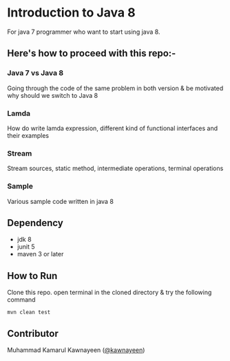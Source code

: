 Introduction to Java 8
======================

For java 7 programmer who want to start using java 8. 

Here's how to proceed with this repo:-
-------------------------------------
### Java 7 vs Java 8

Going through the code of the same problem in both version & be motivated why should we switch to Java 8

### Lamda

How do write lamda expression, different kind of functional interfaces and their examples

### Stream

Stream sources, static method, intermediate operations, terminal operations  

### Sample

Various sample code written in java 8

Dependency
----------
- jdk 8
- junit 5
- maven 3 or later

How to Run
----------
Clone this repo. open terminal in the cloned directory & try the following command

```
mvn clean test
```

Contributor
----------
Muhammad Kamarul Kawnayeen ([@kawnayeen](https://github.com/kawnayeen))